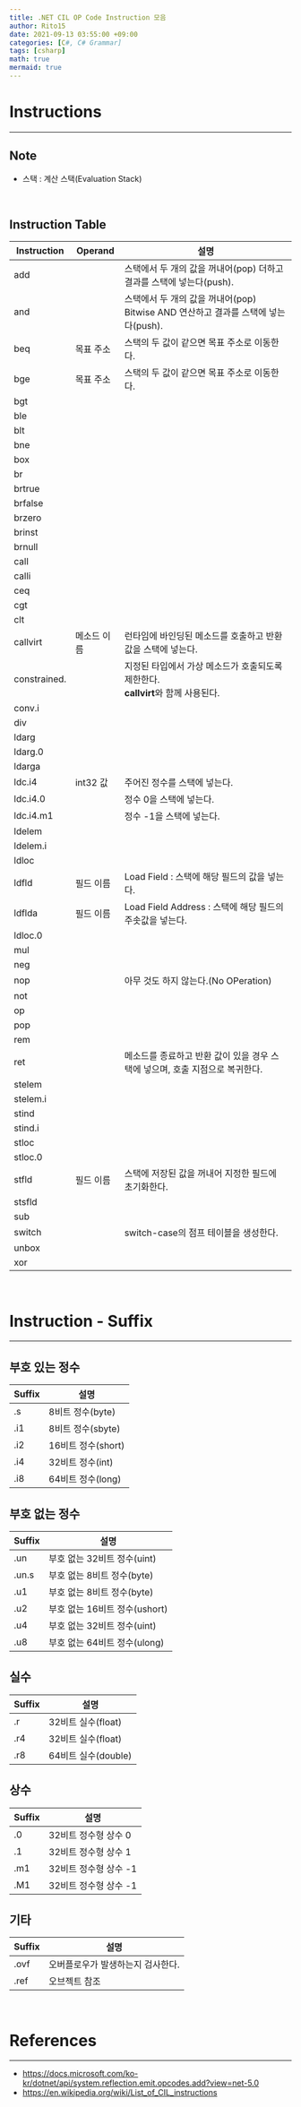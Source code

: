 ```yaml
---
title: .NET CIL OP Code Instruction 모음
author: Rito15
date: 2021-09-13 03:55:00 +09:00
categories: [C#, C# Grammar]
tags: [csharp]
math: true
mermaid: true
---
```


# Instructions
---

## **Note**

- 스택 : 계산 스택(Evaluation Stack)

<br>

## **Instruction Table**

|**Instruction** |**Operand**|**설명**|
|---|---|---|
|add       |        |스택에서 두 개의 값을 꺼내어(pop) 더하고 결과를 스택에 넣는다(push).|
|and       |        |스택에서 두 개의 값을 꺼내어(pop) Bitwise AND 연산하고 결과를 스택에 넣는다(push).|
|beq       |목표 주소  |스택의 두 값이 같으면 목표 주소로 이동한다.|
|bge       |목표 주소  |스택의 두 값이 같으면 목표 주소로 이동한다.|
|bgt       |        ||
|ble       |        ||
|blt       |        ||
|bne       |        ||
|box       |        ||
|br        |        ||
|brtrue    |        ||
|brfalse   |        ||
|brzero    |        ||
|brinst    |        ||
|brnull    |        ||
|call      |        ||
|calli     |        ||
|ceq       |        ||
|cgt       |        ||
|clt       |        ||
|callvirt  |메소드 이름 |런타임에 바인딩된 메소드를 호출하고 반환값을 스택에 넣는다.|
|constrained.|      |지정된 타입에서 가상 메소드가 호출되도록 제한한다.<br> **callvirt**와 함께 사용된다.|
|conv.i    |        ||
|div       |        ||
|ldarg     |        ||
|ldarg.0   |        ||
|ldarga    |        ||
|ldc.i4    |int32 값 |주어진 정수를 스택에 넣는다.|
|ldc.i4.0  |        |정수 0을 스택에 넣는다.|
|ldc.i4.m1 |        |정수 -1을 스택에 넣는다.|
|ldelem    |        ||
|ldelem.i  |        ||
|ldloc     |        ||
|ldfld     |필드 이름  |Load Field : 스택에 해당 필드의 값을 넣는다.|
|ldflda    |필드 이름  |Load Field Address : 스택에 해당 필드의 주솟값을 넣는다.|
|ldloc.0   |        ||
|mul       |        ||
|neg       |        ||
|nop       |        |아무 것도 하지 않는다.(No OPeration)|
|not       |        ||
|op        |        ||
|pop       |        ||
|rem       |        ||
|ret       |        |메소드를 종료하고 반환 값이 있을 경우 스택에 넣으며, 호출 지점으로 복귀한다.|
|stelem    |        ||
|stelem.i  |        ||
|stind     |        ||
|stind.i   |        ||
|stloc     |        ||
|stloc.0   |        ||
|stfld     |필드 이름  |스택에 저장된 값을 꺼내어 지정한 필드에 초기화한다.|
|stsfld    |        ||
|sub       |        ||
|switch    |        |switch-case의 점프 테이블을 생성한다.|
|unbox     |        ||
|xor       |        ||

<br>

# Instruction - Suffix
---

## **부호 있는 정수**

|**Suffix**|**설명**|
|---   |---|
|.s    | 8비트 정수(byte)|
|.i1   | 8비트 정수(sbyte)|
|.i2   |16비트 정수(short)|
|.i4   |32비트 정수(int)|
|.i8   |64비트 정수(long)|


## **부호 없는 정수**

|**Suffix**|**설명**|
|---   |---|
|.un   |부호 없는 32비트 정수(uint)|
|.un.s |부호 없는  8비트 정수(byte)|
|.u1   |부호 없는  8비트 정수(byte)|
|.u2   |부호 없는 16비트 정수(ushort)|
|.u4   |부호 없는 32비트 정수(uint)|
|.u8   |부호 없는 64비트 정수(ulong)|


## **실수**

|**Suffix**|**설명**|
|---   |---|
|.r  |32비트 실수(float)|
|.r4 |32비트 실수(float)|
|.r8 |64비트 실수(double)|


## **상수**

|**Suffix**|**설명**|
|---   |---|
|.0 |32비트 정수형 상수 0|
|.1 |32비트 정수형 상수 1|
|.m1 |32비트 정수형 상수 -1|
|.M1 |32비트 정수형 상수 -1|


## **기타**

|**Suffix**|**설명**|
|---   |---|
|.ovf |오버플로우가 발생하는지 검사한다.|
|.ref |오브젝트 참조|

<br>

# References
---
- <https://docs.microsoft.com/ko-kr/dotnet/api/system.reflection.emit.opcodes.add?view=net-5.0>
- <https://en.wikipedia.org/wiki/List_of_CIL_instructions>